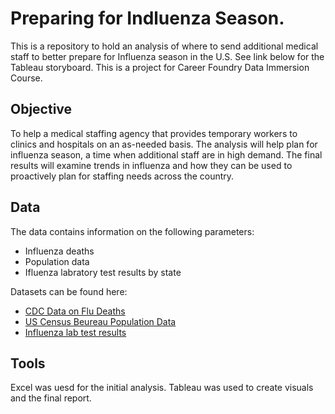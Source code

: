 # Preparing for Indluenza Season. 
This is a repository to hold an analysis of where to send additional medical staff to better prepare for Influenza season in the U.S. See link below for the Tableau storyboard. This is a project for Career Foundry Data Immersion Course. 


## Objective
To help a medical staffing agency that provides temporary workers to clinics and hospitals on an as-needed basis. The analysis will help plan for influenza season, a time when additional staff are in high demand. The final results will examine trends in influenza and how they can be used to proactively plan for staffing needs across the country.


## Data
The data contains information on the following parameters: 
- Influenza deaths
- Population data  
- Ifluenza labratory test results by state

Datasets can be found here: 
- [CDC Data on Flu Deaths](https://view.officeapps.live.com/op/view.aspx?src=https%3A%2F%2Fcoach-courses-us.s3.amazonaws.com%2Fpublic%2Fcourses%2Fda_program%2FCDC_Influenza_Deaths_edited.xlsx&wdOrigin=BROWSELINK)
- [US Census Beureau Population Data](https://coach-courses-us.s3.amazonaws.com/public/courses/data-immersion/A1-A2_Influenza_Project/Census_Population_transformed_202101.csv)
- [Influenza lab test results](https://gis.cdc.gov/grasp/fluview/fluportaldashboard.html)


## Tools
Excel was uesd for the initial analysis. 
Tableau was used to create visuals and the final report. 
